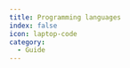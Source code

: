 ```yaml
---
title: Programming languages
index: false
icon: laptop-code
category:
  - Guide
---
```


<Catalog />
